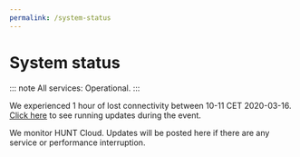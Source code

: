 ```yaml
---
permalink: /system-status
---
```


# System status

::: note All services:
Operational.
:::

We experienced 1 hour of lost connectivity between 10-11 CET 2020-03-16. [Click here](https://docs.google.com/document/d/1_LfsbgSTa08R8C8LNc4T8lpaxu5cdc2Oq80IXtO6P4A/edit?usp=sharing) to see running updates during the event.

We monitor HUNT Cloud. Updates will be posted here if there are any service or performance interruption.

